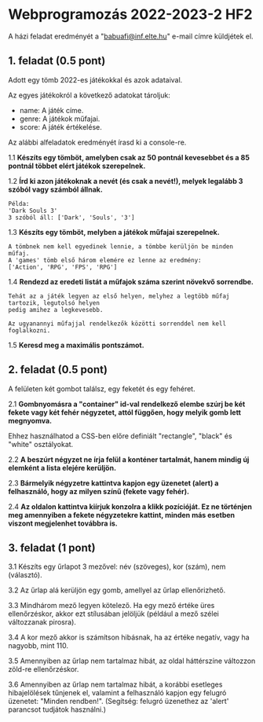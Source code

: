# Webprogramozás 2022-2023-2 HF2

A házi feladat eredményét a "babuafi@inf.elte.hu" e-mail címre küldjétek el.

## 1. feladat (0.5 pont)

Adott egy tömb 2022-es játékokkal és azok adataival.

Az egyes játékokról a következő adatokat tároljuk:
- name: A játék címe.
- genre: A játékok műfajai.
- score: A játék értékelése.

Az alábbi alfeladatok eredményét írasd ki a console-re.

1.1 **Készíts egy tömböt, amelyben csak az 50 pontnál kevesebbet és a 85 pontnál többet
elért játékok szerepelnek.**

1.2 **Írd ki azon játékoknak a nevét (és csak a nevét!), melyek legalább 3 szóból vagy számból
állnak.**

    Példa:
    'Dark Souls 3'
    3 szóból áll: ['Dark', 'Souls', '3']

1.3 **Készíts egy tömböt, melyben a játékok műfajai szerepelnek.**

    A tömbnek nem kell egyedinek lennie, a tömbbe kerüljön be minden műfaj.
    A 'games' tömb első három elemére ez lenne az eredmény:
    ['Action', 'RPG', 'FPS', 'RPG']

1.4 **Rendezd az eredeti listát a műfajok száma szerint növekvő sorrendbe.**

    Tehát az a játék legyen az első helyen, melyhez a legtöbb műfaj tartozik, legutolsó helyen
    pedig amihez a legkevesebb.

    Az ugyanannyi műfajjal rendelkezők közötti sorrenddel nem kell foglalkozni.

1.5 **Keresd meg a maximális pontszámot.**

## 2. feladat (0.5 pont)

A felületen két gombot találsz, egy feketét és egy fehéret.

2.1 **Gombnyomásra a "container" id-val rendelkező elembe szúrj be két fekete vagy két fehér
négyzetet, attól függően, hogy melyik gomb lett megnyomva.**

Ehhez használhatod a CSS-ben előre definiált "rectangle", "black" és "white" osztályokat.

2.2 **A beszúrt négyzet ne írja felül a konténer tartalmát, hanem mindig új elemként
a lista elejére kerüljön.**

2.3 **Bármelyik négyzetre kattintva kapjon egy üzenetet (alert) a felhasználó, hogy az milyen színű
(fekete vagy fehér).**

2.4 **Az oldalon kattintva kiírjuk konzolra a klikk pozícióját.
Ez ne történjen meg amennyiben a fekete négyzetekre kattint,
minden más esetben viszont megjelenhet továbbra is.**

## 3. feladat (1 pont)

3.1 Készíts egy űrlapot 3 mezővel: név (szöveges), kor (szám), nem (választó). 

3.2 Az űrlap alá kerüljön egy gomb, amellyel az űrlap ellenőrizhető.

3.3 Mindhárom mező legyen kötelező.
    Ha egy mező értéke üres ellenőrzéskor, akkor ezt stílusában jelöljük (például a mező szélei változzanak pirosra).

3.4 A kor mező akkor is számítson hibásnak, ha az értéke negatív, vagy ha nagyobb, mint 110.

3.5 Amennyiben az űrlap nem tartalmaz hibát, az oldal háttérszíne változzon zöld-re ellenőrzéskor.

3.6 Amennyiben az űrlap nem tartalmaz hibát, a korábbi esetleges hibajelölések tűnjenek el, valamint a felhasználó
    kapjon egy felugró üzenetet: "Minden rendben!".
    (Segítség: felugró üzenethez az 'alert' parancsot tudjátok használni.)

